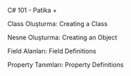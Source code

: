 C# 101 - Patika +

Class Oluşturma: Creating a Class

Nesne Oluşturma: Creating an Object

Field Alanları: Field Definitions

Property Tanımları: Property Definitions
